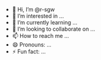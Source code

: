 - 👋 Hi, I’m @r-sgw
- 👀 I’m interested in ...
- 🌱 I’m currently learning ...
- 💞️ I’m looking to collaborate on ...
- 📫 How to reach me ...
- 😄 Pronouns: ...
- ⚡ Fun fact: ...

<!---
r-sgw/r-sgw is a ✨ special ✨ repository because its `README.md` (this file) appears on your GitHub profile.
You can click the Preview link to take a look at your changes.
--->
